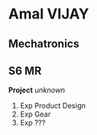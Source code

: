# Amal VIJAY
## Mechatronics
## S6 MR 


**Project**
 *unknown*
 
 1. Exp Product Design
 2. Exp Gear
 3. Exp ???
